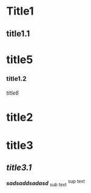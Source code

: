 # Title1
## title1.1
# title5
### title1.2
###### title6
# title2
# title3
## _title3.1_

***sadsaddsadasd*** <sub>sub text</sub> <sup>sup text</sup>